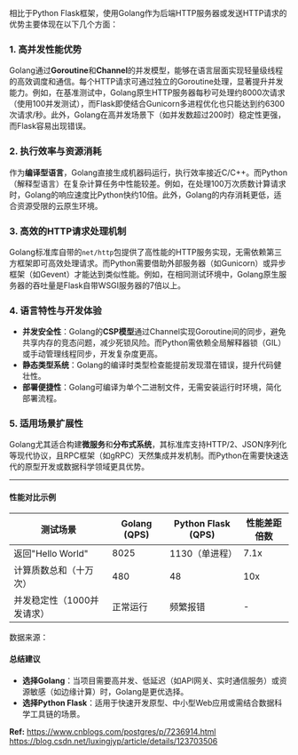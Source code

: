 相比于Python Flask框架，使用Golang作为后端HTTP服务器或发送HTTP请求的优势主要体现在以下几个方面：

### 1. **高并发性能优势**
Golang通过**Goroutine**和**Channel**的并发模型，能够在语言层面实现轻量级线程的高效调度和通信。每个HTTP请求可通过独立的Goroutine处理，显著提升并发能力。例如，在基准测试中，Golang原生HTTP服务器每秒可处理约8000次请求（使用100并发测试），而Flask即使结合Gunicorn多进程优化也只能达到约6300次请求/秒。此外，Golang在高并发场景下（如并发数超过200时）稳定性更强，而Flask容易出现错误。

### 2. **执行效率与资源消耗**
作为**编译型语言**，Golang直接生成机器码运行，执行效率接近C/C++。而Python（解释型语言）在复杂计算任务中性能较差。例如，在处理100万次质数计算请求时，Golang的响应速度比Python快约10倍。此外，Golang的内存消耗更低，适合资源受限的云原生环境。

### 3. **高效的HTTP请求处理机制**
Golang标准库自带的`net/http`包提供了高性能的HTTP服务实现，无需依赖第三方框架即可高效处理请求。而Python需要借助外部服务器（如Gunicorn）或异步框架（如Gevent）才能达到类似性能。例如，在相同测试环境中，Golang原生服务器的吞吐量是Flask自带WSGI服务器的7倍以上。

### 4. **语言特性与开发体验**
- **并发安全性**：Golang的**CSP模型**通过Channel实现Goroutine间的同步，避免共享内存的竞态问题，减少死锁风险。而Python需依赖全局解释器锁（GIL）或手动管理线程同步，开发复杂度更高。
- **静态类型系统**：Golang的编译时类型检查能提前发现潜在错误，提升代码健壮性。
- **部署便捷性**：Golang可编译为单个二进制文件，无需安装运行时环境，简化部署流程。

### 5. **适用场景扩展性**
Golang尤其适合构建**微服务**和**分布式系统**，其标准库支持HTTP/2、JSON序列化等现代协议，且RPC框架（如gRPC）天然集成并发机制。而Python在需要快速迭代的原型开发或数据科学领域更具优势。

---

#### **性能对比示例**
| 测试场景                    | Golang (QPS) | Python Flask (QPS) | 性能差距倍数 |
|---------------------------|--------------|--------------------|-------------|
| 返回"Hello World"          | 8025         | 1130（单进程）       | 7.1x        |
| 计算质数总和（十万次）       | 480          | 48                 | 10x         |
| 并发稳定性（1000并发请求）   | 正常运行     | 频繁报错            | -           |

数据来源：

#### **总结建议**
- **选择Golang**：当项目需要高并发、低延迟（如API网关、实时通信服务）或资源敏感（如边缘计算）时，Golang是更优选择。
- **选择Python Flask**：适用于快速开发原型、中小型Web应用或需结合数据科学工具链的场景。

**Ref:**
https://www.cnblogs.com/postgres/p/7236914.html
https://blog.csdn.net/luxingjyp/article/details/123703506